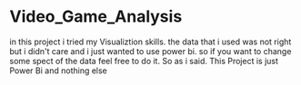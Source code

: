 # Video_Game_Analysis
in this project i tried my Visualiztion skills. the data that i used was not right but i didn't care and i just wanted to use power bi. so if you want to change some spect of the data feel free to do it. 
So as i said. This Project is just Power Bi and nothing else
